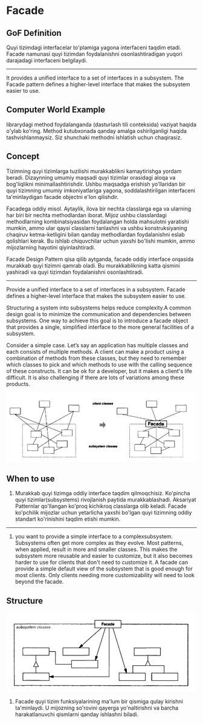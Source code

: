 # Facade

## GoF Definition

Quyi tizimdagi interfacelar to'plamiga yagona interfaceni taqdim etadi. Facade namunasi quyi tizimdan foydalanishni 
osonlashtiradigan yuqori darajadagi interfaceni belgilaydi.

---

It provides a unified interface to a set of interfaces in a subsystem. The Facade pattern
defines a higher-level interface that makes the subsystem easier to use.

## Computer World Example

librarydagi method foydalanganda (dasturlash tili conteksida) vaziyat haqida o'ylab ko'ring. Method kutubxonada qanday
amalga oshirilganligi haqida tashvishlanmaysiz. Siz shunchaki methodni ishlatish uchun chaqirasiz.

## Concept

Tizimning quyi tizimlarga tuzilishi murakkablikni kamaytirishga yordam beradi. Dizaynning umumiy maqsadi quyi tizimlar
orasidagi aloqa va bog'liqlikni minimallashtirishdir. Ushbu maqsadga erishish yo'llaridan bir quyi tizimning umumiy
imkoniyatlariga yagona, soddalashtirilgan interfaceni ta'minlaydigan facade objectni e'lon qilishdir.

Facadega oddiy misol. Aytaylik, ilova bir nechta classlarga ega va ularning har biri bir nechta methodlardan iborat.
Mijoz ushbu classlardagi methodlarning kombinatsiyasidan foydalangan holda mahsulotni yaratishi mumkin, ammo ular qaysi
classlarni tanlashni va ushbu konstruksiyaning chaqiruv ketma-ketligini bilan qanday methodlardan foydalanishni eslab
qolishlari kerak. Bu ishlab chiquvchilar uchun yaxshi bo'lishi mumkin, ammo mijozlarning hayotini qiyinlashtiradi.

Facade Design Pattern qisa qilib aytganda, facade oddiy interface orqasida murakkab quyi tizimni qamrab oladi. Bu
murakkablikning katta qismini yashiradi va quyi tizimdan foydalanishni osonlashtiradi.

---

Provide a unified interface to a set of interfaces in a subsystem. Facade defines a
higher-level interface that makes the subsystem easier to use.

Structuring a system into subsystems helps reduce complexity.A common design
goal is to minimize the communication and dependencies between subsystems.
One way to achieve this goal is to introduce a facade object that provides a single,
simplified interface to the more general facilities of a subsystem.

Consider a simple case. Let’s say an application has multiple classes and each consists of multiple methods. A client
can make a product using a combination of methods from these classes, but they need to remember which classes to pick
and which methods to use with the calling sequence of these constructs. It can be ok for a developer, but it makes a
client's life difficult. It is also challenging if there are lots of variations among these products.

![img](static/img.png)

## When to use

1. Murakkab quyi tizimga oddiy interface taqdim qilmoqchisiz. Ko'pincha quyi tizimlar(subsystems) rivojlanish paytida
murakkablashadi. Aksariyat Patternlar qo'llangan ko'proq kichikroq classlarga olib keladi. Facade ko'pchilik mijozlar
uchun yetarlicha yaxshi bo'lgan quyi tizimning oddiy standart ko'rinishini taqdim etishi mumkin. 

---

1. you want to provide a simple interface to a complexsubsystem. Subsystems
often get more complex as they evolve. Most patterns, when applied, result
in more and smaller classes. This makes the subsystem more reusable and
easier to customize, but it also becomes harder to use for clients that don't
need to customize it. A facade can provide a simple default view of the
subsystem that is good enough for most clients. Only clients needing more
customizability will need to look beyond the facade.

## Structure

![img2](static/img_1.png)

1. Facade quyi tizim funksiyalarining ma'lum bir qismiga qulay kirishni ta'minlaydi. U mijozning so'rovini qayerga
   yo'naltirishni va barcha harakatlanuvchi qismlarni qanday ishlashni biladi.



